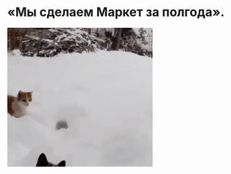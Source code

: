 # «Мы сделаем Маркет за полгода».

![«Мы сделаем Маркет за полгода».](../images/6e593207-c89b-4705-a51c-3179ee18aba3.gif)